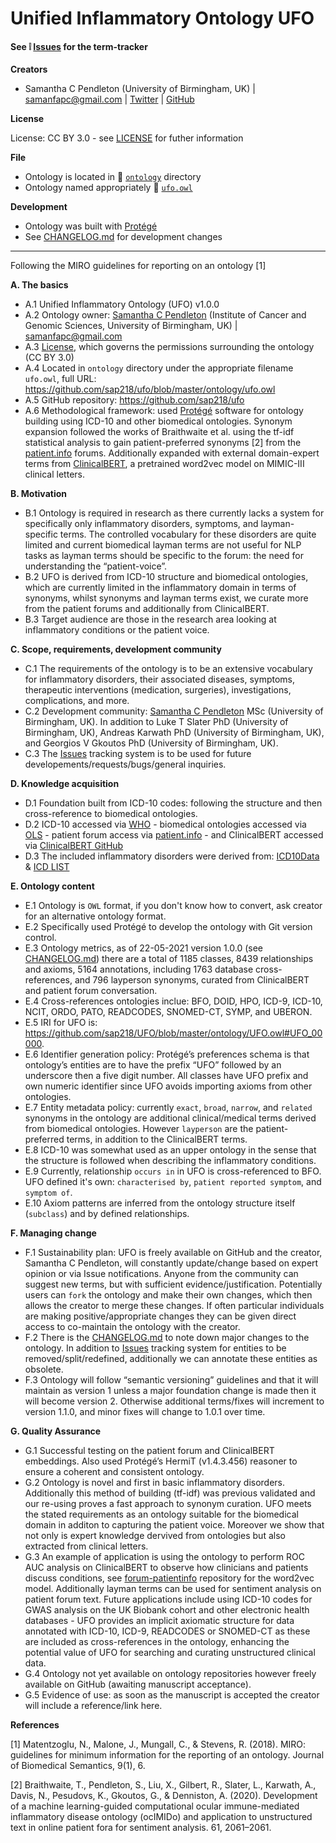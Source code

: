 # Unified Inflammatory Ontology **UFO**

#### See :grey_exclamation: [Issues](https://github.com/sap218/ufo/issues)  for the term-tracker

**Creators**

* Samantha C Pendleton (University of Birmingham, UK) | [samanfapc@gmail.com](mailto:samanfapc@gmail.com) | [Twitter](https://twitter.com/sap218) | [GitHub](https://github.com/sap218)

**License**

License: CC BY 3.0 - see [LICENSE](https://github.com/sap218/ufo/blob/master/LICENSE) for futher information

**File**

* Ontology is located in :file_folder: [`ontology`](https://github.com/sap218/ufo/tree/master/ontology) directory
* Ontology named appropriately :page_facing_up: [`ufo.owl`](https://github.com/sap218/ufo/blob/master/ontology/ufo.owl) 

**Development**

* Ontology was built with [Protégé](https://protege.stanford.edu/)
* See [CHANGELOG.md](https://github.com/sap218/ufo/blob/master/CHANGELOG.md) for development changes

---

Following the MIRO guidelines for reporting on an ontology [1]

**A. The basics**
  * A.1 Unified Inflammatory Ontology (UFO) v1.0.0
  * A.2 Ontology owner: [Samantha C Pendleton](https://github.com/sap218) (Institute of Cancer and Genomic Sciences, University of Birmingham, UK) | [samanfapc@gmail.com](mailto:samanfapc@gmail.com)
  * A.3 [License](https://github.com/sap218/ufo/blob/master/LICENSE), which governs the permissions surrounding the ontology (CC BY 3.0)
  * A.4 Located in `ontology` directory under the appropriate filename `ufo.owl`, full URL: https://github.com/sap218/ufo/blob/master/ontology/ufo.owl
  * A.5 GitHub repository: https://github.com/sap218/ufo
  * A.6 Methodological framework: used [Protégé](https://protege.stanford.edu/) software for ontology building using ICD-10 and other biomedical ontologies. Synonym expansion followed the works of Braithwaite et al. using the tf-idf statistical analysis to gain patient-preferred synonyms [2] from the [patient.info](https://patient.info/forums) forums. Additionally expanded with external domain-expert terms from [ClinicalBERT](https://github.com/kexinhuang12345/clinicalBERT), a pretrained word2vec model on MIMIC-III clinical letters.
  
**B. Motivation**
  * B.1 Ontology is required in research as there currently lacks a system for specifically only inflammatory disorders, symptoms, and layman-specific terms. The controlled vocabulary for these disorders are quite limited and current biomedical layman terms are not useful for NLP tasks as layman terms should be specific to the forum: the need for understanding the “patient-voice”.
  * B.2 UFO is derived from ICD-10 structure and biomedical ontologies, which are currently limited in the inflammatory domain in terms of synonyms, whilst synonyms and layman terms exist, we curate more from the patient forums and additionally from ClinicalBERT.
  * B.3 Target audience are those in the research area looking at inflammatory conditions or the patient voice.

**C. Scope, requirements, development community**
  * C.1 The requirements of the ontology is to be an extensive vocabulary for inflammatory disorders, their associated diseases, symptoms, therapeutic interventions (medication, surgeries), investigations, complications, and more.
  * C.2 Development community: [Samantha C Pendleton](https://github.com/sap218) MSc (University of Birmingham, UK). In addition to Luke T Slater PhD (University of Birmingham, UK), Andreas Karwath PhD (University of Birmingham, UK), and Georgios V Gkoutos PhD (University of Birmingham, UK).
  * C.3 The [Issues](https://github.com/sap218/ufo/issues) tracking system is to be used for future developements/requests/bugs/general inquiries.

**D. Knowledge acquisition**
  * D.1 Foundation built from ICD-10 codes: following the structure and then cross-reference to biomedical ontologies.
  * D.2 ICD-10 accessed via [WHO](https://icd.who.int/browse10/2016/en#/) - biomedical ontologies accessed via [OLS](https://www.ebi.ac.uk/ols/index) - patient forum access via [patient.info](https://patient.info/forums) - and ClinicalBERT accessed via [ClinicalBERT GitHub](https://github.com/kexinhuang12345/clinicalBERT)
  * D.3 The included inflammatory disorders were derived from: [ICD10Data](https://www.icd10data.com/ICD10CM/Index/I/Inflammation%2C_inflamed%2C_inflammatory) & [ICD LIST](https://icdlist.com/?t=icd10&s=inflammation)
  
**E. Ontology content**
  * E.1 Ontology is `OWL` format, if you don't know how to convert, ask creator for an alternative ontology format.
  * E.2 Specifically used Protégé to develop the ontology with Git version control.
  * E.3 Ontology metrics, as of 22-05-2021 version 1.0.0 (see [CHANGELOG.md](https://github.com/sap218/ufo/blob/master/CHANGELOG.md)) there are a total of 1185 classes, 8439 relationships and axioms, 5164 annotations, including 1763 database cross-references, and 796 layperson synonyms, curated from ClinicalBERT and patient forum conversation.
  * E.4 Cross-references ontologies inclue: BFO, DOID, HPO, ICD-9, ICD-10, NCIT, ORDO, PATO, READCODES, SNOMED-CT, SYMP, and UBERON.
  * E.5 IRI for UFO is: https://github.com/sap218/UFO/blob/master/ontology/UFO.owl#UFO_00000.
  * E.6 Identifier generation policy: Protégé’s preferences schema is that ontology’s entities are to have the prefix “UFO” followed by an underscore then a five digit number. All classes have UFO prefix and own numeric identifier since UFO avoids importing axioms from other ontologies.
  * E.7 Entity metadata policy: currently `exact`, `broad`, `narrow`, and `related` synonyms in the ontology are additional clinical/medical terms derived from biomedical ontologies. However `layperson` are the patient-preferred terms, in addition to the ClinicalBERT terms.
  * E.8 ICD-10 was somewhat used as an upper ontology in the sense that the structure is followed when describing the inflammatory conditions.
  * E.9 Currently, relationship `occurs in` in UFO is cross-referenced to BFO. UFO defined it's own: `characterised by`, `patient reported symptom`, and `symptom of`.
  * E.10 Axiom patterns are inferred from the ontology structure itself (`subclass`) and by defined relationships.

**F. Managing change**
  * F.1 Sustainability plan: UFO is freely available on GitHub and the creator, Samantha C Pendleton, will constantly update/change based on expert opinion or via Issue notifications. Anyone from the community can suggest new terms, but with sufficient evidence/justification. Potentially users can `fork` the ontology and make their own changes, which then allows the creator to merge these changes. If often particular individuals are making positive/appropriate changes they can be given direct access to co-maintain the ontology with the creator.
  * F.2 There is the [CHANGELOG.md](https://github.com/sap218/ufo/blob/master/CHANGELOG.md) to note down major changes to the ontology. In addition to [Issues](https://github.com/sap218/ufo/issues) tracking system for entities to be removed/split/redefined, additionally we can annotate these entities as obsolete. 
  * F.3 Ontology will follow “semantic versioning” guidelines and that it will maintain as version 1 unless a major foundation change is made then it will become version 2. Otherwise additional terms/fixes will increment to version 1.1.0, and minor fixes will change to 1.0.1 over time.

**G. Quality Assurance**
  * G.1 Successful testing on the patient forum and ClinicalBERT embeddings. Also used Protégé’s HermiT (v1.4.3.456) reasoner to ensure a coherent and consistent ontology. 
  * G.2 Ontology is novel and first in basic inflammatory disorders. Additionally this method of building (tf-idf) was previous validated and our re-using proves a fast approach to synonym curation. UFO meets the stated requirements as an ontology suitable for the biomedical domain in additon to capturing the patient voice. Moreover we show that not only is expert knowledge dervived from ontologies but also extracted from clinical letters.
  * G.3 An example of application is using the ontology to perform ROC AUC analysis on ClinicalBERT to observe how clinicians and patients discuss conditions, see [forum-patientinfo](https://github.com/sap218/forum-patientinfo) repository for the word2vec model. Additionally layman terms can be used for sentiment analysis on patient forum text. Future applications include using ICD-10 codes for GWAS analysis on the UK Biobank cohort and other electronic health databases - UFO provides an implicit axiomatic structure for data annotated with ICD-10, ICD-9, READCODES or SNOMED-CT as these are included as cross-references in the ontology, enhancing the potential value of UFO for searching and curating unstructured clinical data.
  * G.4 Ontology not yet available on ontology repositories however freely available on GitHub (awaiting manuscript acceptance).
  * G.5 Evidence of use: as soon as the manuscript is accepted the creator will include a reference/link here.
  
**References**

[1] Matentzoglu, N., Malone, J., Mungall, C., & Stevens, R. (2018). MIRO: guidelines for minimum information for the reporting of an ontology. Journal of Biomedical Semantics, 9(1), 6.

[2] Braithwaite, T., Pendleton, S., Liu, X., Gilbert, R., Slater, L., Karwath, A., Davis, N., Pesudovs, K., Gkoutos, G., & Denniston, A. (2020). Development of a machine learning-guided computational ocular immune-mediated inflammatory disease ontology (ocIMIDo) and application to unstructured text in online patient fora for sentiment analysis. 61, 2061–2061.
